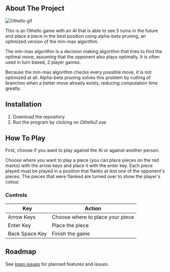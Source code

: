 ## About The Project

![Othello gif](../assets/othello.gif)

This is an Othello game with an AI that is able to see 5 turns in the future and place a piece in the best position using  alpha-beta pruning, an optimized version of the min-max algorithm.

The min-max algorithm is a decision making algorithm that tries to find the optimal move, assuming that the opponent also plays optimally. It is often used in turn based, 2 player games.

Because the min-max algorithm checks every possible move, it is not optimized at all. Alpha-beta pruning solves this problem by cutting of branches when a better move already exists, reducing  computation time greatly.

## Installation

1. Download the repository
2. Run the program by clicking on *Othello2.exe*

## How To Play

First, choose if you want to play against the AI or against another person.

Choose where you want to play a piece (you can place pieces on the red marks) with the arrow keys and place it with the enter key. Each piece played must be played in a position that flanks at lest one of the opponent's pieces. The pieces that were flanked are turned over to show the player's colour.

### Controls

| Key	| Action	|
|---|---|
| Arrow Keys | Choose where to place your piece |
| Enter Key | Place the piece	|
| Back Space Key	| Finish the game	|

## Roadmap

See [open issues](https://github.com/k390983/Othello/issues) for planned features and issues.
